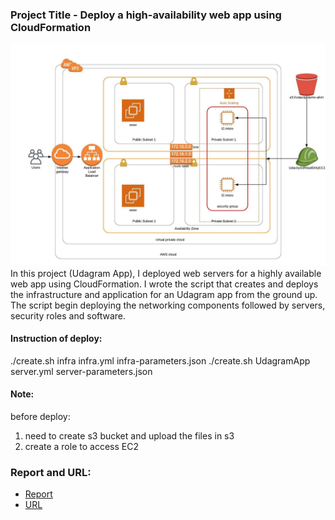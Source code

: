 ### Project Title - Deploy a high-availability web app using CloudFormation
![Infrastructure Diagram](images/Infrastructure_Diagram.jpeg)
In this project (Udagram App), I deployed web servers for a highly available web app using CloudFormation. I wrote the script that creates and deploys the infrastructure and application for an Udagram app from the ground up. The script begin deploying the networking components followed by servers, security roles and software.

#### Instruction of deploy:
./create.sh infra infra.yml  infra-parameters.json
./create.sh UdagramApp server.yml  server-parameters.json

#### Note:
before deploy:
1. need to create s3 bucket and upload the files in s3
2. create a role to access EC2

### Report and URL:
- [Report](./Deploy-a-High-Availability-Web-App-Using-CloudFormation.pdf)
- [URL](http://webapplb-386032218.us-west-2.elb.amazonaws.com/)